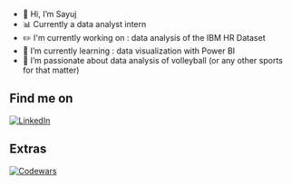 - 👋 Hi, I’m Sayuj
- 📊 Currently a data analyst intern
- ✏️ I'm currently working on : data analysis of the IBM HR Dataset
- 🌱 I’m currently learning : data visualization with Power BI
- 💞️ I’m passionate about data analysis of volleyball (or any other sports for that matter)

## Find me on
  [![LinkedIn](https://img.shields.io/badge/linkedin-%230077B5.svg?style=for-the-badge&logo=linkedin&logoColor=white)](https://www.linkedin.com/in/sayujsa/)

## Extras
  [![Codewars](https://www.codewars.com/users/sayujsa/badges/small)](https://www.codewars.com/users/sayujsa)

<!---
sayujsa/sayujsa is a ✨ special ✨ repository because its `README.md` (this file) appears on your GitHub profile.
You can click the Preview link to take a look at your changes.
--->
